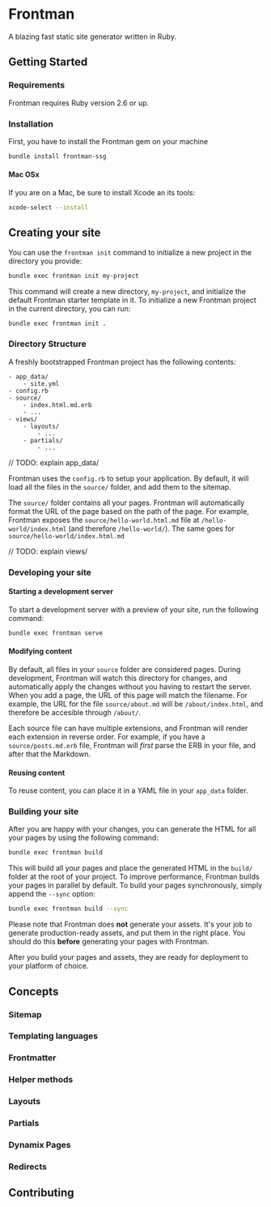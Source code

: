 # Frontman

A blazing fast static site generator written in Ruby.

## Getting Started

### Requirements

Frontman requires Ruby version 2.6 or up. 

### Installation
First, you have to install the Frontman gem on your machine
```sh
bundle install frontman-ssg
```

#### Mac OSx
If you are on a Mac, be sure to install Xcode an its tools:
```sh
xcode-select --install
```

## Creating your site
You can use the `frontman init` command to initialize a new project in the directory you provide:

```sh
bundle exec frontman init my-project
```

This command will create a new directory, `my-project`, and initialize the default Frontman starter template in it.
To initialize a new Frontman project in the current directory, you can run:
```sh
bundle exec frontman init .
```

### Directory Structure
A freshly bootstrapped Frontman project has the following contents:
```
- app_data/
    - site.yml
- config.rb
- source/
    - index.html.md.erb
    - ...
- views/
    - layouts/
        - ...
    - partials/
        - ...
```

// TODO: explain app_data/ 

Frontman uses the `config.rb` to setup your application. 
By default, it will load all the files in the `source/` folder, and add them to the sitemap.

The `source/` folder contains all your pages. Frontman will automatically format the URL of the page based on the path of the page.
For example, Frontman exposes the `source/hello-world.html.md` file at `/hello-world/index.html` (and therefore `/hello-world/`). The same goes for `source/hello-world/index.html.md`

// TODO: explain views/ 


### Developing your site
#### Starting a development server
To start a development server with a preview of your site, run the following command:
```sh
bundle exec frontman serve
```

#### Modifying content
By default, all files in your `source` folder are considered pages. 
During development, Frontman will watch this directory for changes, and automatically apply the changes without you having to restart the server.
When you add a page, the URL of this page will match the filename. For example, the URL for the file `source/about.md` will be `/about/index.html`, and therefore be accesible through `/about/`.

Each source file can have multiple extensions, and Frontman will render each extension in reverse order. 
For example, if you have a `source/posts.md.erb` file, Frontman will _first_ parse the ERB in your file, and after that the Markdown.   

#### Reusing content
To reuse content, you can place it in a YAML file in your `app_data` folder.

### Building your site
After you are happy with your changes, you can generate the HTML for all your pages by using the following command:
```sh
bundle exec frontman build
```

This will build all your pages and place the generated HTML in the `build/` folder at the root of your project. 
To improve performance, Frontman builds your pages in parallel by default. 
To build your pages synchronously, simply append the `--sync` option:
```sh
bundle exec frontman build --sync
``` 

Please note that Frontman does **not** generate your assets. It's your job to generate production-ready assets, and put them in the right place.
You should do this **before** generating your pages with Frontman.

After you build your pages and assets, they are ready for deployment to your platform of choice. 

## Concepts
### Sitemap
### Templating languages
### Frontmatter
### Helper methods
### Layouts
### Partials
### Dynamix Pages
### Redirects

## Contributing
